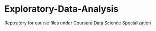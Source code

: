 Exploratory-Data-Analysis
=========================

Repository for course files under Coursera Data Science Specialization
